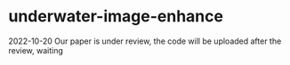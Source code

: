 # underwater-image-enhance
2022-10-20 Our paper is under review, the code will be uploaded after the review, waiting 
